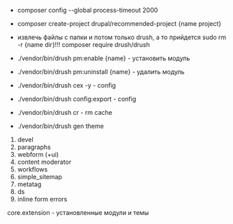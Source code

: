 * composer config --global process-timeout 2000

* composer create-project drupal/recommended-project {name project}
* извлечь файлы с папки и потом только drush, а то прийдется sudo rm -r {name dir}!!!
composer require drush/drush

* ./vendor/bin/drush pm:enable {name} - установить модуль
* ./vendor/bin/drush pm:uninstall {name} - удалить модуль
* ./vendor/bin/drush cex -y - config
* ./vendor/bin/drush config:export - config
* ./vendor/bin/drush cr - rm cache
* ./vendor/bin/drush gen theme

1. devel
2. paragraphs
3. webform (+ui)
4. content moderator
5. workflows
6. simple_sitemap
7. metatag
8. ds
9. inline form errors

core.extension - установленные модули и темы

